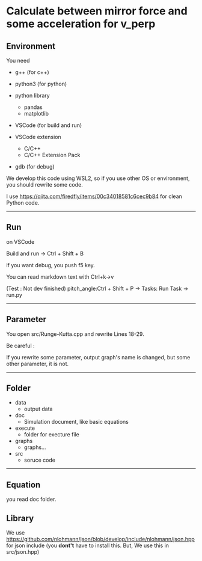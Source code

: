 # Calculate between mirror force and some acceleration for v_perp

## Environment
You need 

- g++ (for c++)

- python3 (for python)

- python library
    - pandas
    - matplotlib

- VSCode (for build and run)

- VSCode extension
    - C/C++
    - C/C++ Extension Pack

- gdb (for debug)

We develop this code using WSL2, so if you use other OS or environment, you should rewrite some code.

I use https://qiita.com/firedfly/items/00c34018581c6cec9b84 for clean Python code.

---

## Run

on VSCode

Build and run → Ctrl + Shift + B

if you want debug, you push f5 key.

You can read markdown text with Ctrl+k→v

(Test : Not dev finished) pitch_angle:Ctrl + Shift + P → Tasks: Run Task → run.py 

---

## Parameter

You open src/Runge-Kutta.cpp and rewrite Lines 18-29.

Be careful : 

If you rewrite some parameter, output graph's name is changed, but some other parameter, it is not.

---

## Folder
- data 
    - output data
- doc 
    - Simulation document, like basic equations
- execute
    - folder for execture file
- graphs
    - graphs...
- src
    - soruce code
---

## Equation
you read doc folder.


## Library
We use 
https://github.com/nlohmann/json/blob/develop/include/nlohmann/json.hpp
for json include
(you **dont't** have to install this.
 But, We use this in src/json.hpp)
